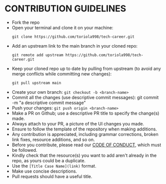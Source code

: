 # CONTRIBUTION GUIDELINES

- Fork the repo
- Open your terminal and clone it on your machine:  
  ```
  git clone https://github.com/toriola998/tech-career.git
  ```
- Add an upstream link to the main branch in your cloned repo: 
  ```
  git remote add upstream https://github.com/toriola998/tech-career.git
  ```
- Keep your cloned repo up to date by pulling from upstream (to avoid any merge conflicts while committing new changes): 
  ```
  git pull upstream main
  ```
- Create your  own branch:  `git checkout -b <branch-name>`
- Commit all the changes (use descriptive commit messages): git commit -m "a descriptive commit message"
- Push your changes:  `git push origin <branch-name>`
- Make a PR on Github; use a descriptive PR title to specify the change(s) made.
- Always attach to your PR, a picture of the UI changes you made. 
- Ensure to follow the template of the repository when making additions. 
- Any contribution is appreciated, including grammar corrections, broken link fixes, resource additions, and so on.
- Before you contribute, please read our [CODE OF CONDUCT](./CODE_OF_CONDUCT.md), which must be followed.
- Kindly check that the resource(s) you want to add aren't already in the repo, as yours could be a duplicate.
- Use the `[Title Case Name](link)` format.
- Make use concise descriptions.
- Pull requests should have a useful title.
